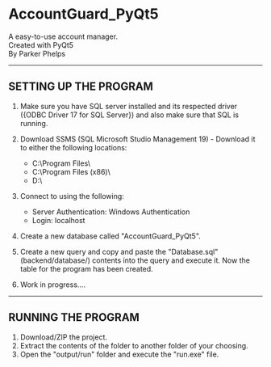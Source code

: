 # AccountGuard_PyQt5

A easy-to-use account manager.                                                                                                                                                                                                                           
Created with PyQt5                                                                                                            
By Parker Phelps

----------------------
SETTING UP THE PROGRAM
----------------------

1. Make sure you have SQL server installed and its respected driver ({ODBC Driver 17 for SQL Server}) and also make sure that SQL is running.
2. Download SSMS (SQL Microsoft Studio Management 19) - Download it to either the following locations:

   -   C:\Program Files\
   -   C:\Program Files (x86)\
   -   D:\
   
3. Connect to using the following:
   - Server Authentication: Windows Authentication
   - Login: localhost 
4. Create a new database called "AccountGuard_PyQt5".
5. Create a new query and copy and paste the "Database.sql" (backend/database/) contents into the query and execute it. Now the table for the program has been created.
6. Work in progress....


-------------------
RUNNING THE PROGRAM
-------------------
1. Download/ZIP the project.
2. Extract the contents of the folder to another folder of your choosing.
3. Open the "output/run" folder and execute the "run.exe" file.
